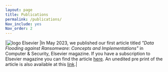 ```yaml
---
layout: page
title: Publications
permalink: /publications/
Nav_include: yes
Nav_order: 2
---
```



|![logo Elsevier](https://sdfestaticassets-eu-west-1.sciencedirectassets.com/prod/d07f88a4decc7e275dc126640257e46c1169f146/image/elsevier-non-solus.png) |In May 2023, we published our first article titled _"Data Flooding against Ransomware: Concepts and Implementations"_ in Computer & Security, Elsevier magazine. If you have a subscription to Elsevier magazine you can find the article [here](https://www.sciencedirect.com/science/article/abs/pii/S0167404823002055#preview-section-abstract). An unedited pre print of the article is also available at this [link](https://saveriogiallorenzo.com/publications/cose2023/cose2023.pdf).|






